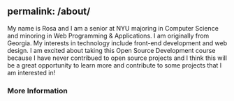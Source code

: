 permalink: /about/
---
  
My name is Rosa and I am a senior at NYU majoring in Computer Science and minoring in Web Programming & Applications. I am originally from Georgia. My interests in technology include front-end development and web design. I am excited about taking this Open Source Development course because I have never contribued to open source projects and I think this will be a great opportunity to learn more and contribute to some projects that I am interested in!

### More Information
 

